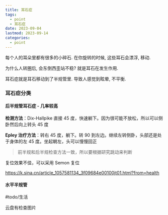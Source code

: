 ```yaml
---
title: 耳石症
tags:
  - point
  - 耳石症
date: 2023-09-04
lastmod: 2023-09-14
categories:
  - point
---
```


每个人的耳朵里都有很多的小碎石. 在你旋转的时候, 这些耳石会漂浮, 移动.

为什么人转圈后, 会东倒西歪站不稳? 就是耳石在发生作用.

耳石症就是耳石移动到了半规管里. 导致人感觉到眩晕, 不平衡.

### 耳石症分类

#### 后半规管耳石症 - 几率较高

**检测方法**：Dix-Hallpike 直接 45 度，快速躺下。因为很可能不放松，所以可以侧卧然后向上转头 45 度

**Epley 治疗方法**：转右 45 度，躺下。转 90 到左边。继续左转侧卧，头部还是处于身体的左 45 度。坐起朝左，头可以慢慢回正

> 前半规和后半规检查方法一致，所以要根据研究跳动来判断

复位效果不佳，可以采用 Semon 复位

https://k.sina.cn/article_1057581134_3f09684e00100jt01.html?from=health

#### 水平半规管

#todo/生活

云盘有检查图片
